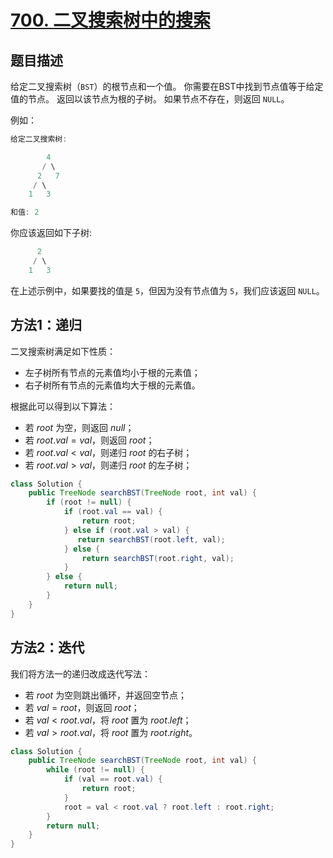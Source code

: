 # [700. 二叉搜索树中的搜索](https://leetcode-cn.com/problems/search-in-a-binary-search-tree/)

## 题目描述

给定二叉搜索树（`BST`）的根节点和一个值。 你需要在BST中找到节点值等于给定值的节点。 返回以该节点为根的子树。 如果节点不存在，则返回 `NULL`。

例如：

```java
给定二叉搜索树:

        4
       / \
      2   7
     / \
    1   3

和值: 2
```

你应该返回如下子树:

```java
      2     
     / \   
    1   3
```

在上述示例中，如果要找的值是 `5`，但因为没有节点值为 `5`，我们应该返回 `NULL`。

## 方法1：递归

二叉搜索树满足如下性质：

- 左子树所有节点的元素值均小于根的元素值；
- 右子树所有节点的元素值均大于根的元素值。

根据此可以得到以下算法：

- 若 $root$ 为空，则返回 $null$；
- 若 $root.val = val$，则返回 $root$；
- 若 $root.val < val$，则递归 $root$ 的右子树；
- 若 $root.val > val$，则递归 $root$ 的左子树；

```java
class Solution {
    public TreeNode searchBST(TreeNode root, int val) {
        if (root != null) {
            if (root.val == val) {
                return root;
            } else if (root.val > val) {
               return searchBST(root.left, val);
            } else {
                return searchBST(root.right, val);
            }
        } else {
            return null;
        }
    }
}
```

## 方法2：迭代

我们将方法一的递归改成迭代写法：

- 若 $\textit{root}$ 为空则跳出循环，并返回空节点；
- 若 $\textit{val}=\textit{root}$，则返回 $\textit{root}$；
- 若 $\textit{val}<\textit{root}.val$，将 $\textit{root}$ 置为 $\textit{root}.\textit{left}$；
- 若 $\textit{val}>\textit{root}.\textit{val}$，将 $\textit{root}$ 置为 $\textit{root}.\textit{right}$。

```java
class Solution {
    public TreeNode searchBST(TreeNode root, int val) {
        while (root != null) {
            if (val == root.val) {
                return root;
            }
            root = val < root.val ? root.left : root.right;
        }
        return null;
    }
}
```


